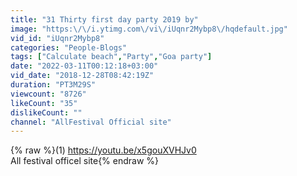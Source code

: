 ```yaml
---
title: "31 Thirty first day party 2019 by"
image: "https:\/\/i.ytimg.com\/vi\/iUqnr2Mybp8\/hqdefault.jpg"
vid_id: "iUqnr2Mybp8"
categories: "People-Blogs"
tags: ["Calculate beach","Party","Goa party"]
date: "2022-03-11T00:12:18+03:00"
vid_date: "2018-12-28T08:42:19Z"
duration: "PT3M29S"
viewcount: "8726"
likeCount: "35"
dislikeCount: ""
channel: "AllFestival Official site"
---
```

{% raw %}(1) <a rel="nofollow" target="blank" href="https://youtu.be/x5gouXVHJv0">https://youtu.be/x5gouXVHJv0</a> <br />All festival officel site{% endraw %}
